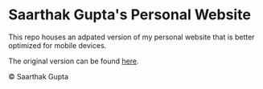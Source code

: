 # Saarthak Gupta's Personal Website

This repo houses an adpated version of my personal website that is better optimized for mobile devices.

The original version can be found [here](https://github.com/saarthak2002/personal-website).

© Saarthak Gupta
